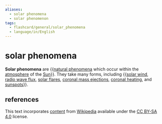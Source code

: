 ```yaml
---
aliases:
  - solar phenomena
  - solar phenomenon
tags:
  - flashcard/general/solar_phenomena
  - language/in/English
---
```


# solar phenomena

__Solar phenomena__ are {{[natural phenomena](list%20of%20natural%20phenomena.md) which occur within the [atmosphere](stellar%20atmosphere.md) of the [Sun](Sun.md)}}. They take many forms, including {{[solar wind](solar%20wind.md), [radio wave flux](solar%20radio%20emission.md), [solar flares](solar%20flare.md), [coronal mass ejections](coronal%20mass%20ejection.md), [coronal heating](stellar%20corona.md#coronal%20heating%20problem), and [sunspots](sunspot.md)}}. <!--SR:!2024-09-21,42,290!2024-09-09,32,270-->

## references

This text incorporates [content](https://en.wikipedia.org/wiki/solar_phenomena) from [Wikipedia](Wikipedia.md) available under the [CC BY-SA 4.0](https://creativecommons.org/licenses/by-sa/4.0/) license.
